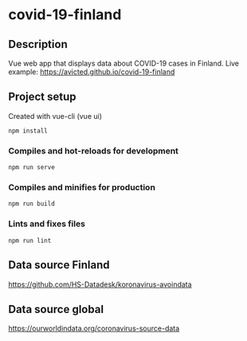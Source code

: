 # covid-19-finland

## Description
Vue web app that displays data about COVID-19 cases in Finland.
Live example: https://avicted.github.io/covid-19-finland

## Project setup
Created with vue-cli (vue ui)

```
npm install
```

### Compiles and hot-reloads for development
```
npm run serve
```

### Compiles and minifies for production
```
npm run build
```

### Lints and fixes files
```
npm run lint
```

## Data source Finland
https://github.com/HS-Datadesk/koronavirus-avoindata

## Data source global
https://ourworldindata.org/coronavirus-source-data